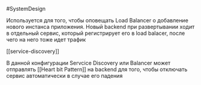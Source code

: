 #SystemDesign 

Используется для того, чтобы оповещать Load Balancer о добавление нового инстанса приложения. Новый backend при развертывании ходит в отдельный сервис, который регистрирует его в load balacer, после чего на него тоже идет трафик

[[service-discovery]]

В данной конфигурации Servcice Discovery или Balancer может отправлять [[Heart bit Pattern]] на backend для того, чтобы отключать сервис автоматически в случае его падения